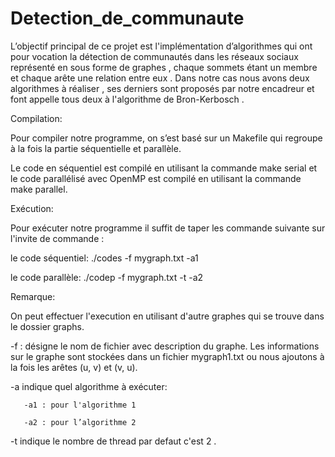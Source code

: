 # Detection_de_communaute
 L’objectif principal de ce projet est l'implémentation d’algorithmes qui ont pour vocation la détection de communautés dans les réseaux sociaux  représenté en sous forme de graphes , chaque sommets étant un membre et chaque arête une relation entre eux . Dans notre cas  nous avons deux algorithmes à réaliser , ses derniers sont   proposés par notre encadreur  et  font appelle tous deux  à l'algorithme de Bron-Kerbosch . 

 
  Compilation:

 Pour compiler notre programme, on s’est basé sur un Makefile qui regroupe à la fois la partie séquentielle et parallèle.

 Le code en séquentiel est compilé en utilisant la commande make serial et le code parallélisé avec OpenMP est compilé en utilisant la commande make parallel.



Exécution:    

Pour exécuter notre programme  il suffit de taper les commande suivante sur l'invite de commande :

le code séquentiel:    ./codes  -f  mygraph.txt  -a1 


le code parallèle:     ./codep -f  mygraph.txt -t  -a2


Remarque: 

On peut effectuer l'execution en utilisant d'autre graphes qui se trouve dans le dossier graphs.


-f : désigne le nom de fichier avec description du graphe. Les informations sur le graphe sont stockées dans un fichier mygraph1.txt ou nous ajoutons à la fois les arêtes (u, v) et (v, u).

-a indique quel algorithme à exécuter:

       -a1 : pour l'algorithme 1

       -a2 : pour l’algorithme 2
       
 -t indique le nombre de thread par defaut c'est 2 .



